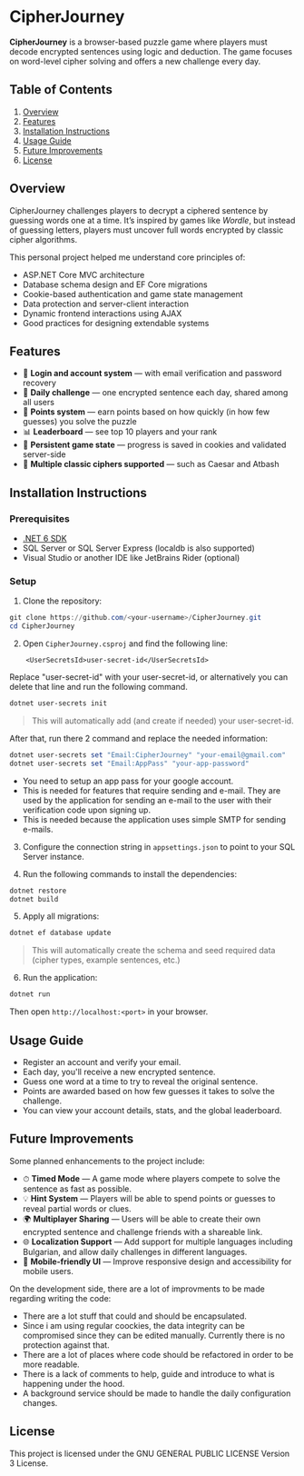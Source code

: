 ﻿# CipherJourney

**CipherJourney** is a browser-based puzzle game where players must decode encrypted sentences using logic and deduction. The game focuses on word-level cipher solving and offers a new challenge every day.

## Table of Contents
1. [Overview](#overview)
2. [Features](#features)
3. [Installation Instructions](#installation-instructions)
4. [Usage Guide](#usage-guide)
5. [Future Improvements](#future-improvements)
6. [License](#license)

## Overview

CipherJourney challenges players to decrypt a ciphered sentence by guessing words one at a time. It’s inspired by games like *Wordle*, but instead of guessing letters, players must uncover full words encrypted by classic cipher algorithms.

This personal project helped me understand core principles of:
- ASP.NET Core MVC architecture
- Database schema design and EF Core migrations
- Cookie-based authentication and game state management
- Data protection and server-client interaction
- Dynamic frontend interactions using AJAX
- Good practices for designing extendable systems

## Features

- 🔐 **Login and account system** — with email verification and password recovery
- 📆 **Daily challenge** — one encrypted sentence each day, shared among all users
- 🧠 **Points system** — earn points based on how quickly (in how few guesses) you solve the puzzle
- 📊 **Leaderboard** — see top 10 players and your rank
- 💾 **Persistent game state** — progress is saved in cookies and validated server-side
- 🧩 **Multiple classic ciphers supported** — such as Caesar and Atbash

## Installation Instructions

### Prerequisites

- [.NET 6 SDK](https://dotnet.microsoft.com/en-us/download/dotnet/6.0)
- SQL Server or SQL Server Express (localdb is also supported)
- Visual Studio or another IDE like JetBrains Rider (optional)

### Setup

1. Clone the repository:
```powershell
git clone https://github.com/<your-username>/CipherJourney.git
cd CipherJourney
```

2. Open `CipherJourney.csproj` and find the following line:
```
    <UserSecretsId>user-secret-id</UserSecretsId>
```

Replace "user-secret-id" with your user-secret-id, or alternatively you can delete that line and run the following command.
```powershell
dotnet user-secrets init
```
> This will automatically add (and create if needed) your user-secret-id.

After that, run there 2 command and replace the needed information:
```powershell
dotnet user-secrets set "Email:CipherJourney" "your-email@gmail.com"
dotnet user-secrets set "Email:AppPass" "your-app-password"
```

- You need to setup an app pass for your google account.
- This is needed for features that require sending and e-mail. They are used by the application for sending an e-mail to the user with their verification code upon signing up.
- This is needed because the application uses simple SMTP for sending e-mails.

3. Configure the connection string in `appsettings.json` to point to your SQL Server instance.

4. Run the following commands to install the dependencies:
```powershell
dotnet restore
dotnet build
```

5. Apply all migrations:
```powershell
dotnet ef database update
```

> This will automatically create the schema and seed required data (cipher types, example sentences, etc.)

6. Run the application:
```powershell
dotnet run
```

Then open `http://localhost:<port>` in your browser.

## Usage Guide

- Register an account and verify your email.
- Each day, you'll receive a new encrypted sentence.
- Guess one word at a time to try to reveal the original sentence.
- Points are awarded based on how few guesses it takes to solve the challenge.
- You can view your account details, stats, and the global leaderboard.

## Future Improvements

Some planned enhancements to the project include:

- ⏱ **Timed Mode** — A game mode where players compete to solve the sentence as fast as possible.
- 💡 **Hint System** — Players will be able to spend points or guesses to reveal partial words or clues.
- 🌍 **Multiplayer Sharing** — Users will be able to create their own encrypted sentence and challenge friends with a shareable link.
- 🌐 **Localization Support** — Add support for multiple languages including Bulgarian, and allow daily challenges in different languages.
- 📱 **Mobile-friendly UI** — Improve responsive design and accessibility for mobile users.

On the development side, there are a lot of improvments to be made regarding writing the code:

- There are a lot stuff that could and should be encapsulated. 
- Since i am using regular coockies, the data integrity can be compromised since they can be edited manually. Currently there is no protection against that.
- There are a lot of places where code should be refactored in order to be more readable.
- There is a lack of comments to help, guide and introduce to what is happening under the hood.
- A background service should be made to handle the daily configuration changes.

## License

This project is licensed under the GNU GENERAL PUBLIC LICENSE Version 3 License.
